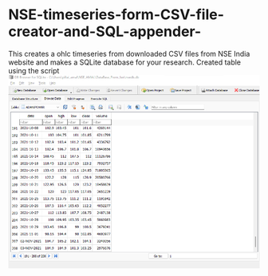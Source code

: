 # NSE-timeseries-form-CSV-file-creator-and-SQL-appender-
This creates a ohlc timeseries from downloaded CSV files from NSE India website and makes a SQLite database for your research. 
Created table using the script 
![alt text](https://github.com/pillai-amal/NSE-timeseries-form-CSV-file-creator-and-SQL-appender-/blob/main/sample_table.png?raw=true "Logo Title Text 1")

